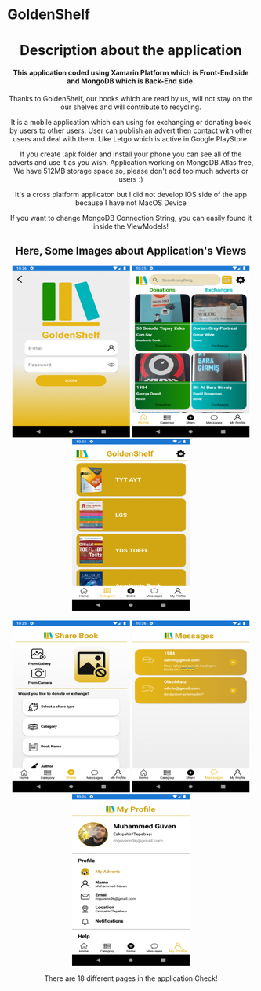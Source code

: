 # GoldenShelf


<!DOCTYPE html>
<html>
<head>
	<meta charset="utf-8"/>
</head>
<body>
  <center>
<h1>Description about the application</h1>

<h4>This application coded using Xamarin Platform which is Front-End side and MongoDB which is Back-End side. </h4>

<p>Thanks to GoldenShelf, our books which are read by us, will not stay on the our shelves and will contribute to recycling.</p>
<p> It is a mobile application which can using for exchanging or donating book by users to other users. User can publish an advert then contact with other users and deal with them. Like Letgo which is active in Google PlayStore.</p>
<p>If you create .apk folder and install your phone you can see all of the adverts and use it as you wish. Application working on MongoDB Atlas free, We have 512MB storage space so, please don't add too much adverts or users :)</p>
<p>It's a cross platform applicaton but I did not develop IOS side of the app because I have not MacOS Device</p>
<p> If you want to change MongoDB Connection String, you can easily found it inside the ViewModels! </p>
<h2>Here, Some Images about Application's Views</h2>

  <div>
<img src= "Some images/Screenshot_1609745186.png" width="240" height="350">
<img src= "Some images/Screenshot_1609745139.png" width="240" height="350">
<img src= "Some images/Screenshot_1609745144.png" width="240" height="350">

</div>
</br>
 <div>
  <img src= "Some images/Screenshot_1609745153.png" width="240" height="350">
<img src= "Some images/Screenshot_1609745160.png" width="240" height="350">
<img src= "Some images/Screenshot_1609745168.png" width="240" height="350">
  </div>
  <p> There are 18 different pages in the application Check! </p>
  </center>
</body>

</html>

